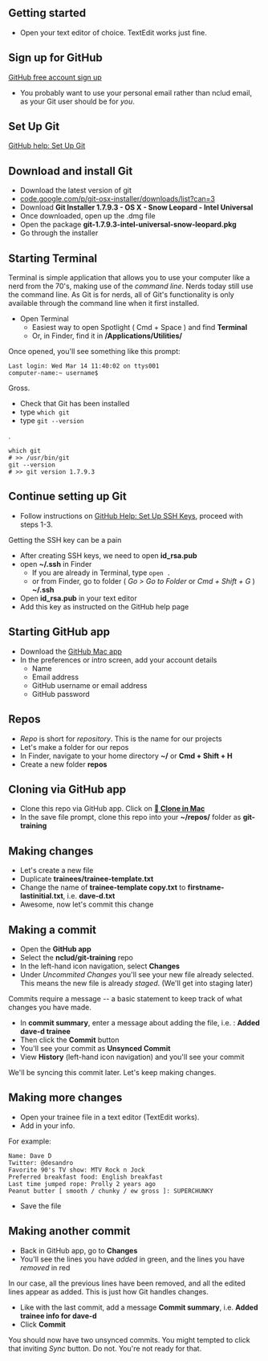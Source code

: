 ## Getting started

+ Open your text editor of choice. TextEdit works just fine.

## Sign up for GitHub

[GitHub free account sign up](https://github.com/signup/free)

+ You probably want to use your personal email rather than nclud email, as your Git user should be for _you_.

## Set Up Git

[GitHub help: Set Up Git](http://help.github.com/mac-set-up-git/)

## Download and install Git

+ Download the latest version of git
+ [code.google.com/p/git-osx-installer/downloads/list?can=3](http://code.google.com/p/git-osx-installer/downloads/list?can=3)
+ Download **Git Installer 1.7.9.3 - OS X - Snow Leopard - Intel Universal**
+ Once downloaded, open up the .dmg file
+ Open the package **git-1.7.9.3-intel-universal-snow-leopard.pkg**
+ Go through the installer

## Starting Terminal

Terminal is simple application that allows you to use your computer like a nerd from the 70's, making use of the _command line_. Nerds today still use the command line. As Git is for nerds, all of Git's functionality is only available through the command line when it first installed.

+ Open Terminal
  - Easiest way to open Spotlight ( Cmd + Space ) and find **Terminal**
  - Or, in Finder, find it in **/Applications/Utilities/**


Once opened, you'll see something like this prompt:

    Last login: Wed Mar 14 11:40:02 on ttys001
    computer-name:~ username$

Gross. 

+ Check that Git has been installed
+ type `which git`
+ type `git --version`

.

    which git
    # >> /usr/bin/git
    git --version
    # >> git version 1.7.9.3

## Continue setting up Git

+ Follow instructions on [GitHub Help: Set Up SSH Keys](http://help.github.com/mac-set-up-git/#_set_up_ssh_keys), proceed with steps 1-3.

Getting the SSH key can be a pain

+ After creating SSH keys, we need to open **id_rsa.pub**
+ open **~/.ssh** in Finder
  - If you are already in Terminal, type `open .`
  - or from Finder, go to folder ( _Go > Go to Folder_ or _Cmd + Shift + G_ ) **~/.ssh**
+ Open **id_rsa.pub** in your text editor
+ Add this key as instructed on the GitHub help page

## Starting GitHub app

+ Download the [GitHub Mac app](http://mac.github.com/)
+ In the preferences or intro screen, add your account details
  - Name
  - Email address
  - GitHub username or email address
  - GitHub password

## Repos

+ _Repo_ is short for _repository_. This is the name for our projects
+ Let's make a folder for our repos
+ In Finder, navigate to your home directory **~/** or **Cmd + Shift + H**
+ Create a new folder **repos**

## Cloning via GitHub app

+ Clone this repo via GitHub app. Click on [** Clone in Mac**](github-mac://openRepo/https://github.com/nclud/git-training)
+ In the save file prompt, clone this repo into your **~/repos/** folder as **git-training**

## Making changes

+ Let's create a new file
+ Duplicate **trainees/trainee-template.txt**
+ Change the name of **trainee-template copy.txt** to **firstname-lastinitial.txt**, i.e. **dave-d.txt**
+ Awesome, now let's commit this change

## Making a commit

+ Open the **GitHub app**
+ Select the **nclud/git-training** repo
+ In the left-hand icon navigation, select **Changes**
+ Under _Uncommited Changes_ you'll see your new file already selected. This means the new file is already _staged_. (We'll get into staging later)

Commits require a message -- a basic statement to keep track of what changes you have made.

+ In **commit summary**, enter a message about adding the file, i.e. : **Added dave-d trainee**
+ Then click the **Commit** button
+ You'll see your commit as **Unsynced Commit**
+ View **History** (left-hand icon navigation) and you'll see your commit

We'll be syncing this commit later. Let's keep making changes.

## Making more changes

+ Open your trainee file in a text editor (TextEdit works).
+ Add in your info.

For example:

    Name: Dave D
    Twitter: @desandro
    Favorite 90's TV show: MTV Rock n Jock
    Preferred breakfast food: English breakfast
    Last time jumped rope: Prolly 2 years ago
    Peanut butter [ smooth / chunky / ew gross ]: SUPERCHUNKY

+ Save the file

## Making another commit

+ Back in GitHub app, go to **Changes**
+ You'll see the lines you have _added_ in green, and the lines you have _removed_ in red

In our case, all the previous lines have been removed, and all the edited lines appear as added. This is just how Git handles changes.

+ Like with the last commit, add a message **Commit summary**, i.e. **Added trainee info for dave-d**
+ Click **Commit**

You should now have two unsynced commits. You might tempted to click that inviting _Sync_ button. Do not. You're not ready for that.



